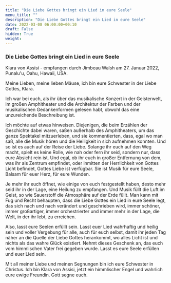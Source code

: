 ```yaml
---
title: "Die Liebe Gottes bringt ein Lied in eure Seele"
menu_title: ""
description: "Die Liebe Gottes bringt ein Lied in eure Seele"
date: 2022-03-08 06:00:00+00:10
draft: False
hidden: True
weight:
---
```

### Die Liebe Gottes bringt ein Lied in eure Seele

Klara von Assisi - empfangen durch Jimbeau Walsh am 27. Januar 2022, Punalu'u, Oahu, Hawaii, USA.

Meine Lieben, meine lieben Mäuse, ich bin eure Schwester in der Liebe Gottes, Klara.

Ich war bei euch, als ihr über das musikalische Konzert in der Geisterwelt, im großen Amphitheater und die Architektur der Farben und der musikalischen Gedankenformen gelesen habt, obwohl das eine unzureichende Beschreibung ist.

Ich möchte auf etwas hinweisen. Diejenigen, die beim Erzählen der Geschichte dabei waren, saßen außerhalb des Amphitheaters, um das ganze Spektakel mitzuerleben, und sie kommentierten, dass, egal wo man saß, alle die Musik hören und die Heiligkeit in sich aufnehmen konnten. Und so ist es auch auf der Reise der Liebe. Solange ihr euch auf den Weg macht, spielt es keine Rolle, wie nah oder fern ihr seid, sondern nur, dass eure Absicht rein ist. Und egal, ob ihr euch in großer Entfernung von dem, was ihr als Zentrum empfindet, oder inmitten der Herrlichkeit von Gottes Licht befindet, Gottes Liebe ist verfügbar. Sie ist Musik für eure Seele, Balsam für euer Herz, für eure Wunden.

Je mehr ihr euch öffnet, wie einige von euch festgestellt haben, desto mehr seid ihr in der Lage, eine Heilung zu empfangen. Und Musik füllt die Luft im Geist, so wie Sauerstoff die Atmosphäre auf der Erde füllt. Man kann mit Fug und Recht behaupten, dass die Liebe Gottes ein Lied in eure Seele legt, das sich nach und nach verändert und geschrieben wird, immer schöner, immer großartiger, immer orchestrierter und immer mehr in der Lage, die Welt, in der ihr lebt, zu erreichen.

Also, lasst eure Seelen erfüllt sein. Lasst euer Lied wahrhaftig und heilig sein und voller Vergebung für alle, auch für euch selbst, damit ihr jeden Tag näher an die Quelle der Liebe Gottes herankommt, wo alles Licht ist und nichts als das wahre Glück existiert. Nehmt dieses Geschenk an, das euch vom himmlischen Vater frei gegeben wurde. Lasst es eure Seele erfüllen und euer Lied sein.

Mit all meiner Liebe und meinen Segnungen bin ich eure Schwester in Christus. Ich bin Klara von Assisi, jetzt ein himmlischer Engel und wahrlich eure ewige Freundin. Gott segne euch.

